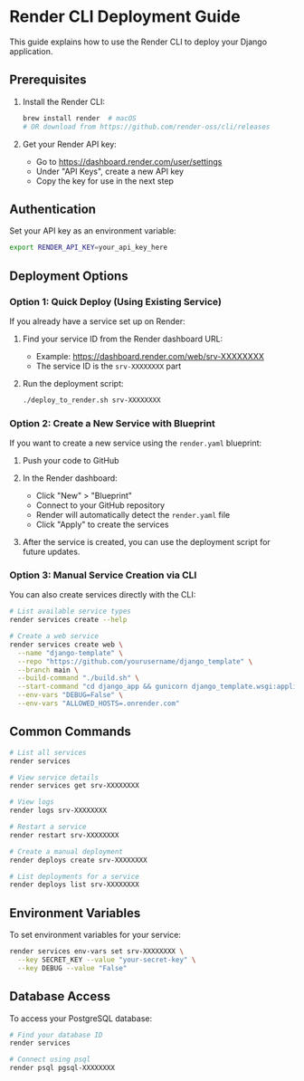 # Render CLI Deployment Guide

This guide explains how to use the Render CLI to deploy your Django application.

## Prerequisites

1. Install the Render CLI:
   ```bash
   brew install render  # macOS
   # OR download from https://github.com/render-oss/cli/releases
   ```

2. Get your Render API key:
   - Go to https://dashboard.render.com/user/settings
   - Under "API Keys", create a new API key
   - Copy the key for use in the next step

## Authentication

Set your API key as an environment variable:

```bash
export RENDER_API_KEY=your_api_key_here
```

## Deployment Options

### Option 1: Quick Deploy (Using Existing Service)

If you already have a service set up on Render:

1. Find your service ID from the Render dashboard URL:
   - Example: https://dashboard.render.com/web/srv-XXXXXXXX
   - The service ID is the `srv-XXXXXXXX` part

2. Run the deployment script:
   ```bash
   ./deploy_to_render.sh srv-XXXXXXXX
   ```

### Option 2: Create a New Service with Blueprint

If you want to create a new service using the `render.yaml` blueprint:

1. Push your code to GitHub
2. In the Render dashboard:
   - Click "New" > "Blueprint"
   - Connect to your GitHub repository
   - Render will automatically detect the `render.yaml` file
   - Click "Apply" to create the services

3. After the service is created, you can use the deployment script for future updates.

### Option 3: Manual Service Creation via CLI

You can also create services directly with the CLI:

```bash
# List available service types
render services create --help

# Create a web service
render services create web \
  --name "django-template" \
  --repo "https://github.com/yourusername/django_template" \
  --branch main \
  --build-command "./build.sh" \
  --start-command "cd django_app && gunicorn django_template.wsgi:application" \
  --env-vars "DEBUG=False" \
  --env-vars "ALLOWED_HOSTS=.onrender.com"
```

## Common Commands

```bash
# List all services
render services

# View service details
render services get srv-XXXXXXXX

# View logs
render logs srv-XXXXXXXX

# Restart a service
render restart srv-XXXXXXXX

# Create a manual deployment
render deploys create srv-XXXXXXXX

# List deployments for a service
render deploys list srv-XXXXXXXX
```

## Environment Variables

To set environment variables for your service:

```bash
render services env-vars set srv-XXXXXXXX \
  --key SECRET_KEY --value "your-secret-key" \
  --key DEBUG --value "False"
```

## Database Access

To access your PostgreSQL database:

```bash
# Find your database ID
render services

# Connect using psql
render psql pgsql-XXXXXXXX
```
